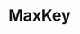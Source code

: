 ---
title: "MaxKey"
description: "MaxKey Leading Edge Enterprise Class open source IAM product."
subDesc: "MaxKey Leading Edge Enterprise Class open source IAM product"
feature1Img: ""
feature1Title: ""
feature1Desc: ""
feature2Img: ""
feature2Title: ""
feature2Desc: ""
feature3Img: ""
feature3Title: ""
feature3Desc: ""
feature4Img: ""
feature4Title: ""
feature4Desc: ""
feature5Img: ""
feature5Title: ""
feature5Desc: ""
feature6Img: ""
feature6Title: ""
feature6Desc: ""
startUp: "Start up"
link: "https://maxkey.top/"
github: "https://github.com/dromara/MaxKey"
gitee: "https://gitee.com/dromara/MaxKey"
level: "certification"
weight: 9
icon: "/img/logo/maxkey.png"
showIntroduce: false
showFeature: false
---